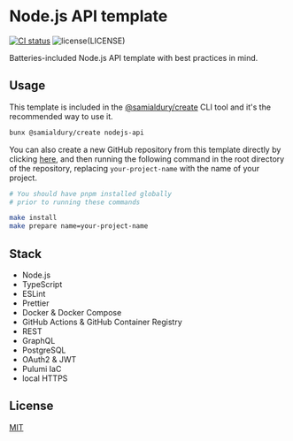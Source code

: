 # Node.js API template

[![CI status](https://github.com/samialdury/nodejs-api/actions/workflows/ci.yml/badge.svg)](https://github.com/samialdury/nodejs-api/actions/workflows/ci.yml)
![license](https://img.shields.io/github/license/samialdury/nodejs-api)(LICENSE)

Batteries-included Node.js API template with best practices in mind.

## Usage

This template is included in the [@samialdury/create](https://github.com/samialdury/create) CLI tool and it's the recommended way to use it.

```sh
bunx @samialdury/create nodejs-api
```

You can also create a new GitHub repository from this template directly by clicking [here](https://github.com/new?template_name=nodejs-api&template_owner=samialdury), and then running the following command in the root directory of the repository, replacing `your-project-name` with the name of your project.

```sh
# You should have pnpm installed globally
# prior to running these commands

make install
make prepare name=your-project-name
```

## Stack

- Node.js
- TypeScript
- ESLint
- Prettier
- Docker & Docker Compose
- GitHub Actions & GitHub Container Registry
- REST
- GraphQL
- PostgreSQL
- OAuth2 & JWT
- Pulumi IaC
- local HTTPS

## License

[MIT](LICENSE)
